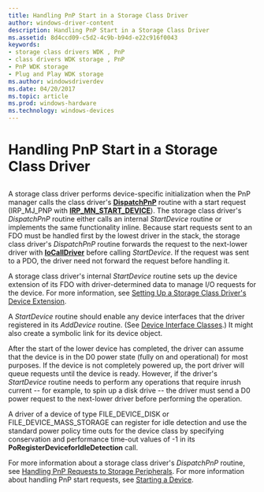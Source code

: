 ```yaml
---
title: Handling PnP Start in a Storage Class Driver
author: windows-driver-content
description: Handling PnP Start in a Storage Class Driver
ms.assetid: 8d4ccd09-c5d2-4c9b-b94d-e22c916f0043
keywords:
- storage class drivers WDK , PnP
- class drivers WDK storage , PnP
- PnP WDK storage
- Plug and Play WDK storage
ms.author: windowsdriverdev
ms.date: 04/20/2017
ms.topic: article
ms.prod: windows-hardware
ms.technology: windows-devices
---
```


# Handling PnP Start in a Storage Class Driver


## <span id="ddk_handling_pnp_start_in_a_storage_class_driver_kg"></span><span id="DDK_HANDLING_PNP_START_IN_A_STORAGE_CLASS_DRIVER_KG"></span>


A storage class driver performs device-specific initialization when the PnP manager calls the class driver's [**DispatchPnP**](https://msdn.microsoft.com/library/windows/hardware/ff543341) routine with a start request (IRP\_MJ\_PNP with [**IRP\_MN\_START\_DEVICE**](https://msdn.microsoft.com/library/windows/hardware/ff551749)). The storage class driver's *DispatchPnP* routine either calls an internal *StartDevice* routine or implements the same functionality inline. Because start requests sent to an FDO must be handled first by the lowest driver in the stack, the storage class driver's *DispatchPnP* routine forwards the request to the next-lower driver with [**IoCallDriver**](https://msdn.microsoft.com/library/windows/hardware/ff548336) before calling *StartDevice*. If the request was sent to a PDO, the driver need not forward the request before handling it.

A storage class driver's internal *StartDevice* routine sets up the device extension of its FDO with driver-determined data to manage I/O requests for the device. For more information, see [Setting Up a Storage Class Driver's Device Extension](setting-up-a-storage-class-driver-s-device-extension.md).

A *StartDevice* routine should enable any device interfaces that the driver registered in its *AddDevice* routine. (See [Device Interface Classes](https://msdn.microsoft.com/library/windows/hardware/ff541339).) It might also create a symbolic link for its device object.

After the start of the lower device has completed, the driver can assume that the device is in the D0 power state (fully on and operational) for most purposes. If the device is not completely powered up, the port driver will queue requests until the device is ready. However, if the driver's *StartDevice* routine needs to perform any operations that require inrush current -- for example, to spin up a disk drive -- the driver must send a D0 power request to the next-lower driver before performing the operation.

A driver of a device of type FILE\_DEVICE\_DISK or FILE\_DEVICE\_MASS\_STORAGE can register for idle detection and use the standard power policy time outs for the device class by specifying conservation and performance time-out values of -1 in its **PoRegisterDeviceforIdleDetection** call.

For more information about a storage class driver's *DispatchPnP* routine, see [Handling PnP Requests to Storage Peripherals](handling-pnp-requests-to-storage-peripherals.md). For more information about handling PnP start requests, see [Starting a Device](https://msdn.microsoft.com/library/windows/hardware/ff563849).

 

 




